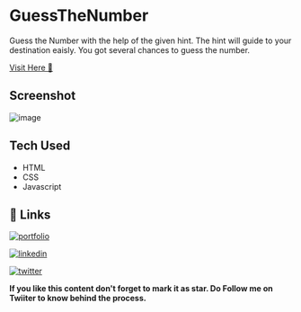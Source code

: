 # GuessTheNumber
 Guess the Number with the help of the given hint. The hint will guide to your destination eaisly. You got several chances to guess the number.

 [Visit Here 🚀](https://shubhamashish33.github.io/GuessTheNumber/)

## Screenshot
![image](https://user-images.githubusercontent.com/78084828/146647117-a6161f85-31dd-453e-8987-ab1f0681cb85.png)


## Tech Used
- HTML
- CSS
- Javascript


## 🔗 Links
[![portfolio](https://img.shields.io/badge/my_portfolio-000?style=for-the-badge&logo=ko-fi&logoColor=white)](https://shubhamashish33.github.io/aboutmev2/)

[![linkedin](https://img.shields.io/badge/linkedin-0A66C2?style=for-the-badge&logo=linkedin&logoColor=white)](https://www.linkedin.com/in/shubham-ashish-81a6a01b2/)

[![twitter](https://img.shields.io/badge/twitter-1DA1F2?style=for-the-badge&logo=twitter&logoColor=white)](https://twitter.com/imaashish_)

**If you like this content don't forget to mark it as star. Do Follow me on Twiiter to know behind the process.** 

